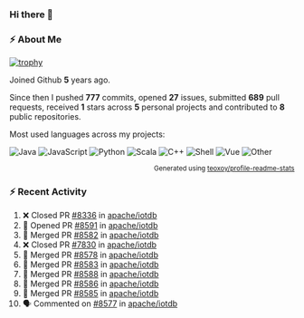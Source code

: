 ### Hi there 👋

### :zap: About Me

[![trophy](https://github-profile-trophy.vercel.app/?username=HTHou&theme=onedark)](https://github.com/ryo-ma/github-profile-trophy)
   
Joined Github **5** years ago.

Since then I pushed **777** commits, opened **27** issues, submitted **689** pull requests, received **1** stars across **5** personal projects and contributed to **8** public repositories.

Most used languages across my projects:

![Java](https://img.shields.io/static/v1?style=flat-square&label=%E2%A0%80&color=555&labelColor=%23b07219&message=Java%EF%B8%B194.4%25)
![JavaScript](https://img.shields.io/static/v1?style=flat-square&label=%E2%A0%80&color=555&labelColor=%23f1e05a&message=JavaScript%EF%B8%B11.4%25)
![Python](https://img.shields.io/static/v1?style=flat-square&label=%E2%A0%80&color=555&labelColor=%233572A5&message=Python%EF%B8%B10.7%25)
![Scala](https://img.shields.io/static/v1?style=flat-square&label=%E2%A0%80&color=555&labelColor=%23c22d40&message=Scala%EF%B8%B10.6%25)
![C++](https://img.shields.io/static/v1?style=flat-square&label=%E2%A0%80&color=555&labelColor=%23f34b7d&message=C%2B%2B%EF%B8%B10.6%25)
![Shell](https://img.shields.io/static/v1?style=flat-square&label=%E2%A0%80&color=555&labelColor=%2389e051&message=Shell%EF%B8%B10.4%25)
![Vue](https://img.shields.io/static/v1?style=flat-square&label=%E2%A0%80&color=555&labelColor=%2341b883&message=Vue%EF%B8%B10.3%25)
![Other](https://img.shields.io/static/v1?style=flat-square&label=%E2%A0%80&color=555&labelColor=%23ededed&message=Other%EF%B8%B11.2%25)

<p align="right"><sub>Generated using <a href="https://github.com/marketplace/actions/profile-readme-stats">teoxoy/profile-readme-stats</a></sub></p>


<!--![](https://github.com/HTHou/HTHou/blob/output/github-contribution-grid-snake.svg)-->

<!--![Haonan Hou's github stats](https://github-readme-stats.vercel.app/api?username=HTHou&count_private=true&show_icons=true&theme=onedark)-->

<!--![Haonan Hou's wakatime stats](https://github-readme-stats.vercel.app/api/wakatime?username=HTHou&layout=compact&theme=onedark)-->

<!--![Top Langs](https://github-readme-stats.vercel.app/api/top-langs/?username=HTHou&theme=onedark&layout=compact)-->

### :zap: Recent Activity
<!--START_SECTION:activity-->
1. ❌ Closed PR [#8336](https://github.com/apache/iotdb/pull/8336) in [apache/iotdb](https://github.com/apache/iotdb)
2. 💪 Opened PR [#8591](https://github.com/apache/iotdb/pull/8591) in [apache/iotdb](https://github.com/apache/iotdb)
3. 🎉 Merged PR [#8582](https://github.com/apache/iotdb/pull/8582) in [apache/iotdb](https://github.com/apache/iotdb)
4. ❌ Closed PR [#7830](https://github.com/apache/iotdb/pull/7830) in [apache/iotdb](https://github.com/apache/iotdb)
5. 🎉 Merged PR [#8578](https://github.com/apache/iotdb/pull/8578) in [apache/iotdb](https://github.com/apache/iotdb)
6. 🎉 Merged PR [#8583](https://github.com/apache/iotdb/pull/8583) in [apache/iotdb](https://github.com/apache/iotdb)
7. 🎉 Merged PR [#8588](https://github.com/apache/iotdb/pull/8588) in [apache/iotdb](https://github.com/apache/iotdb)
8. 🎉 Merged PR [#8586](https://github.com/apache/iotdb/pull/8586) in [apache/iotdb](https://github.com/apache/iotdb)
9. 🎉 Merged PR [#8585](https://github.com/apache/iotdb/pull/8585) in [apache/iotdb](https://github.com/apache/iotdb)
10. 🗣 Commented on [#8577](https://github.com/apache/iotdb/issues/8577) in [apache/iotdb](https://github.com/apache/iotdb)
<!--END_SECTION:activity-->

<!--
**HTHou/HTHou** is a ✨ _special_ ✨ repository because its `README.md` (this file) appears on your GitHub profile.

Here are some ideas to get you started:

- 🔭 I’m currently working on ...
- 🌱 I’m currently learning ...
- 👯 I’m looking to collaborate on ...
- 🤔 I’m looking for help with ...
- 💬 Ask me about ...
- 📫 How to reach me: ...
- 😄 Pronouns: ...
- ⚡ Fun fact: ...
-->
